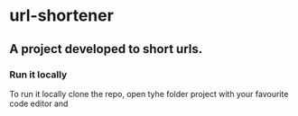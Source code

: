 # url-shortener

## A project developed to short urls.

### Run it locally

To run it locally clone the repo, open tyhe folder project with your favourite code editor and 